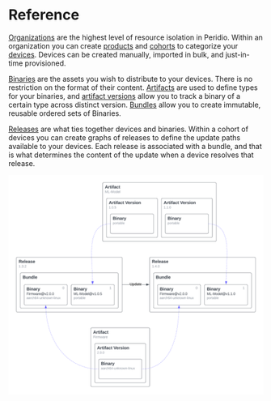 # Reference

[Organizations](/platform/reference/organizations) are the highest level of resource isolation in Peridio. Within an organization you can create [products](/platform/reference/products) and [cohorts](/platform/reference/cohorts) to categorize your [devices](/platform/reference/devices). Devices can be created manually, imported in bulk, and just-in-time provisioned.

[Binaries](/platform/reference/binaries) are the assets you wish to distribute to your devices. There is no restriction on the format of their content. [Artifacts](/platform/reference/artifacts) are used to define types for your binaries, and [artifact versions](/platform/reference/artifact-versions) allow you to track a binary of a certain type across distinct version. [Bundles](/platform/reference/bundles) allow you to create immutable, reusable ordered sets of Binaries.

[Releases](/platform/reference/releases) are what ties together devices and binaries. Within a cohort of devices you can create graphs of releases to define the update paths available to your devices. Each release is associated with a bundle, and that is what determines the content of the update when a device resolves that release.

<img src="/img/guides-overview.png" width="auto" />
